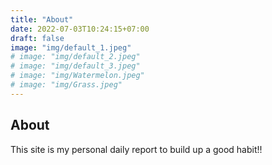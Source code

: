 ```yaml
---
title: "About"
date: 2022-07-03T10:24:15+07:00
draft: false
image: "img/default_1.jpeg"
# image: "img/default_2.jpeg"
# image: "img/default_3.jpeg"
# image: "img/Watermelon.jpeg"
# image: "img/Grass.jpeg"
---
```


## About

This site is my personal daily report to build up a good habit!!
